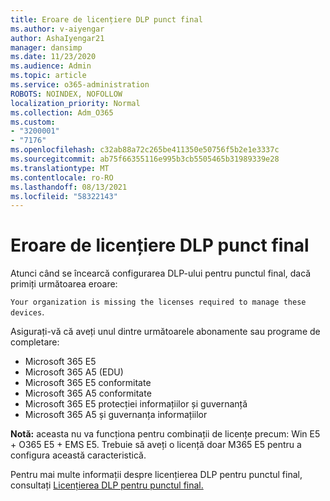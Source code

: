 ```yaml
---
title: Eroare de licențiere DLP punct final
ms.author: v-aiyengar
author: AshaIyengar21
manager: dansimp
ms.date: 11/23/2020
ms.audience: Admin
ms.topic: article
ms.service: o365-administration
ROBOTS: NOINDEX, NOFOLLOW
localization_priority: Normal
ms.collection: Adm_O365
ms.custom:
- "3200001"
- "7176"
ms.openlocfilehash: c32ab88a72c265be411350e50756f5b2e1e3337c
ms.sourcegitcommit: ab75f66355116e995b3cb5505465b31989339e28
ms.translationtype: MT
ms.contentlocale: ro-RO
ms.lasthandoff: 08/13/2021
ms.locfileid: "58322143"
---
```

# <a name="endpoint-dlp-licensing-error"></a>Eroare de licențiere DLP punct final

Atunci când se încearcă configurarea DLP-ului pentru punctul final, dacă primiți următoarea eroare:

`Your organization is missing the licenses required to manage these devices`.

Asigurați-vă că aveți unul dintre următoarele abonamente sau programe de completare:

- Microsoft 365 E5
- Microsoft 365 A5 (EDU)
- Microsoft 365 E5 conformitate
- Microsoft 365 A5 conformitate
- Microsoft 365 E5 protecției informațiilor și guvernanță
- Microsoft 365 A5 și guvernanța informațiilor

**Notă:** aceasta nu va funcționa pentru combinații de licențe precum: Win E5 + O365 E5 + EMS E5. Trebuie să aveți o licență doar M365 E5 pentru a configura această caracteristică.

Pentru mai multe informații despre licențierea DLP pentru punctul final, consultați [Licențierea DLP pentru punctul final.](https://docs.microsoft.com/microsoft-365/compliance/endpoint-dlp-getting-started#onboarding-devices-into-device-management)

